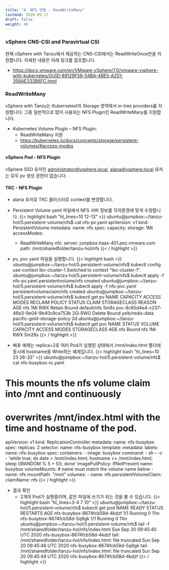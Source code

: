 ```yaml
---
title: "4. NFS 연동 - ReadWriteMany"
lastmod: 2020-09-17
draft: false
weight: 40
---
```


### vSphere CNS-CSI and Paravirtual CSI
현재 vSphere with Tanzu에서 제공하는 CNS-CSI에서는 ReadWriteOnce만을 지원합니다. 자세한 내용은 아래 링크를 참조합니다.
- https://docs.vmware.com/en/VMware-vSphere/7.0/vmware-vsphere-with-kubernetes/GUID-89129F58-54BA-4BE5-A251-358AE333B6FC.html


### ReadWriteMany
vSphere with Tanzu는 Kubernetest의 Storage 영역에서 in-tree providers를 지원합니다. 그중 일반적으로 많이 사용되는 NFS Plugin인 ReadWriteMany를 지원합니다.
- Kubernetes Volume Plugin – NFS Plugin:
  * ReadWriteMany 지원
  * https://kubernetes.io/docs/concepts/storage/persistent-volumes/#access-modes

#### vSphere Pod - NFS Plugin
vSphere SSO 유저인 administrator@vsphere.local, alana@vsphere.local 유저는 모두 pv 생성 권한이 없습니다.


#### TKC - NFS Plugin
- alana 유저로 TKC 클러스터로 context를 변경합니다.

- Persistent Volume yaml 파일에서 NFS 서버 정보를 각자환경에 맞게 수정합니다.
{{< highlight bash "hl_lines=10 12-13" >}}
ubuntu@jumpbox:~/tanzu-hol/5.persistent-volume/nfs$ cat nfs-pv.yaml 
apiVersion: v1
kind: PersistentVolume
metadata:
  name: nfs
spec:
  capacity:
    storage: 1Mi
  accessModes:
    - ReadWriteMany
  nfs:
    server: jumpbox.haas-401.pez.vmware.com
    path: /mnt/sharedfolder/tanzu-hol/nfs
{{< / highlight >}}    

- pv, pvc yaml 파일을 실행합니다.
{{< highlight bash >}}
ubuntu@jumpbox:~/tanzu-hol/5.persistent-volume/nfs$ kubectl config use-context tkc-cluster-1
Switched to context "tkc-cluster-1".
ubuntu@jumpbox:~/tanzu-hol/5.persistent-volume/nfs$ kubectl apply -f nfs-pv.yaml 
persistentvolume/nfs created
ubuntu@jumpbox:~/tanzu-hol/5.persistent-volume/nfs$ kubectl apply -f nfs-pvc.yaml 
persistentvolumeclaim/nfs created
ubuntu@jumpbox:~/tanzu-hol/5.persistent-volume/nfs$ kubectl get pv
NAME                                       CAPACITY   ACCESS MODES   RECLAIM POLICY   STATUS   CLAIM             STORAGECLASS                  REASON   AGE
nfs                                        1Mi        RWX            Retain           Bound    default/nfs                                              5m8s
pvc-8c65d4e4-c237-46b3-9e04-9b40c9ce753b   2Gi        RWO            Delete           Bound    yelb/redis-data   pacific-gold-storage-policy            2d
ubuntu@jumpbox:~/tanzu-hol/5.persistent-volume/nfs$ kubectl get pvc
NAME   STATUS   VOLUME   CAPACITY   ACCESS MODES   STORAGECLASS   AGE
nfs    Bound    nfs      1Mi        RWX                           5m28s
{{< / highlight >}}    

- 배포 예제는 replica=2로 여러 Pod가 실행된 상태에서 /mnt/index.html 폴더에 동시에 hostname을 Write하는 예제입니다.
{{< highlight bash "hl_lines=10 23 26-33" >}}
ubuntu@jumpbox:~/tanzu-hol/5.persistent-volume/nfs$ cat nfs-busybox-rc.yaml 
# This mounts the nfs volume claim into /mnt and continuously
# overwrites /mnt/index.html with the time and hostname of the pod.

apiVersion: v1
kind: ReplicationController
metadata:
  name: nfs-busybox
spec:
  replicas: 2
  selector:
    name: nfs-busybox
  template:
    metadata:
      labels:
        name: nfs-busybox
    spec:
      containers:
      - image: busybox
        command:
          - sh
          - -c
          - 'while true; do date > /mnt/index.html; hostname >> /mnt/index.html; sleep $(($RANDOM % 5 + 5)); done'
        imagePullPolicy: IfNotPresent
        name: busybox
        volumeMounts:
          # name must match the volume name below
          - name: nfs
            mountPath: "/mnt"
      volumes:
      - name: nfs
        persistentVolumeClaim:
          claimName: nfs
{{< / highlight >}}             

- 결과 확인
  * 2개의 Pod가 실행중이며, 같은 파일에 쓰기가 되는 것을 볼 수 있습니다.
{{< highlight bash "hl_lines=3-4 7 10" >}}
ubuntu@jumpbox:~/tanzu-hol/5.persistent-volume/nfs$ kubectl get pod
NAME                                              READY   STATUS    RESTARTS   AGE
nfs-busybox-8674fcb58d-4kdzf                      1/1     Running   0          11m
nfs-busybox-8674fcb58d-5q9gk                      1/1     Running   0          11m
ubuntu@jumpbox:~/tanzu-hol/5.persistent-volume/nfs$ tail -f /mnt/sharedfolder/tanzu-hol/nfs/index.html 
Sun Sep 20 09:45:40 UTC 2020
nfs-busybox-8674fcb58d-4kdzf
tail: /mnt/sharedfolder/tanzu-hol/nfs/index.html: file truncated
Sun Sep 20 09:45:48 UTC 2020
nfs-busybox-8674fcb58d-5q9gk
tail: /mnt/sharedfolder/tanzu-hol/nfs/index.html: file truncated
Sun Sep 20 09:45:49 UTC 2020
nfs-busybox-8674fcb58d-4kdzf
{{< / highlight >}}   
